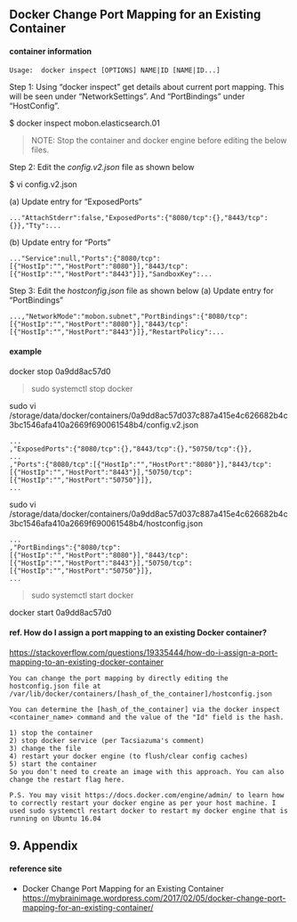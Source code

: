 ## Docker Change Port Mapping for an Existing Container

#### container information
	Usage:	docker inspect [OPTIONS] NAME|ID [NAME|ID...]

Step 1: Using “docker inspect” get details about current port mapping. This will be seen under “NetworkSettings”. And “PortBindings” under “HostConfig”.

$ docker inspect mobon.elasticsearch.01

> NOTE: Stop the container and docker engine before editing the below files.

Step 2: Edit the  _config.v2.json_  file as shown below

$ vi config.v2.json

(a) Update entry for “ExposedPorts”
```
..."AttachStderr":false,"ExposedPorts":{"8080/tcp":{},"8443/tcp":{}},"Tty":...
```
(b) Update entry for “Ports”
```
..."Service":null,"Ports":{"8080/tcp":[{"HostIp":"","HostPort":"8080"}],"8443/tcp":[{"HostIp":"","HostPort":"8443"}]},"SandboxKey":...
```

Step 3: Edit the  _hostconfig.json_  file as shown below
(a) Update entry for “PortBindings”
```
...,"NetworkMode":"mobon.subnet","PortBindings":{"8080/tcp":[{"HostIp":"","HostPort":"8080"}],"8443/tcp":[{"HostIp":"","HostPort":"8443"}]},"RestartPolicy":...
```

#### example  
docker stop 0a9dd8ac57d0  

>sudo systemctl stop docker  

sudo vi /storage/data/docker/containers/0a9dd8ac57d037c887a415e4c626682b4c3bc1546afa410a2669f690061548b4/config.v2.json  
```
...
,"ExposedPorts":{"8080/tcp":{},"8443/tcp":{},"50750/tcp":{}},
...
,"Ports":{"8080/tcp":[{"HostIp":"","HostPort":"8080"}],"8443/tcp":[{"HostIp":"","HostPort":"8443"}],"50750/tcp":[{"HostIp":"","HostPort":"50750"}]},
...
```
sudo vi /storage/data/docker/containers/0a9dd8ac57d037c887a415e4c626682b4c3bc1546afa410a2669f690061548b4/hostconfig.json  
```
...
,"PortBindings":{"8080/tcp":[{"HostIp":"","HostPort":"8080"}],"8443/tcp":[{"HostIp":"","HostPort":"8443"}],"50750/tcp":[{"HostIp":"","HostPort":"50750"}]},
...
```
>sudo systemctl start docker  

docker start 0a9dd8ac57d0  


#### ref. How do I assign a port mapping to an existing Docker container?  
https://stackoverflow.com/questions/19335444/how-do-i-assign-a-port-mapping-to-an-existing-docker-container  
```
You can change the port mapping by directly editing the hostconfig.json file at /var/lib/docker/containers/[hash_of_the_container]/hostconfig.json

You can determine the [hash_of_the_container] via the docker inspect <container_name> command and the value of the "Id" field is the hash.

1) stop the container 
2) stop docker service (per Tacsiazuma's comment)
3) change the file
4) restart your docker engine (to flush/clear config caches)
5) start the container
So you don't need to create an image with this approach. You can also change the restart flag here.

P.S. You may visit https://docs.docker.com/engine/admin/ to learn how to correctly restart your docker engine as per your host machine. I used sudo systemctl restart docker to restart my docker engine that is running on Ubuntu 16.04
```

## 9. Appendix

#### reference site

* Docker Change Port Mapping for an Existing Container  
https://mybrainimage.wordpress.com/2017/02/05/docker-change-port-mapping-for-an-existing-container/
